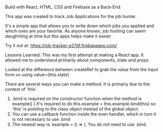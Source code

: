 Build with React, HTML, CSS and Firebase as a Back-End.

This app was created to track Job Applications for the job hunter. 

It's a simple app that allows you to write down which jobs you applied and which ones are your favorite. As anyone knows, job hunting can seem daughnting at time but this apps helps make it easier

Try it out at: https://job-tracker-e27df.firebaseapp.com/

Lessons Learned:
This was my first attempt at making a React app. It allowed me to understand primarily about components, state and props.

Looked at the difference between createRef to grab the value from the input form vs using value={this.state}

There are several ways you can make a method. It is primariy due to the context of 'this'.
1. .bind is required on the constructor function when the method is example() {
    It's required to do this.example = this.example.bind(this) so 'this' is pointing to the class object instead of the global     object.
2. You can use a callback function inside the even handler, which in turn it is not necessary to use .bind
3. The newest way is: example = () => {. You do not need to use .bind.


